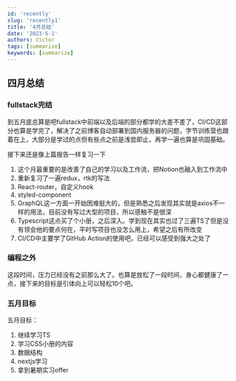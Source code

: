 ```yaml
---
id: 'recently'
slug: 'recently1'
title: '4月总结'
date: '2023-5-1'
authors: Victor
tags: [summarize]
keywords: [summarize]
---
```


## 四月总结

### fullstack完结

到五月底总算是吧fullstack中前端以及后端的部分都学的大差不差了，CI/CD这部分也算是学完了，解决了之前博客自动部署到国内服务器的问题，字节训练营也跟着在上，大部分是学过的点但有些点之前是浅尝即止，再学一遍也算是巩固基础。

接下来还是像上篇报告一样复习一下

1. 这个月最重要的是改善了自己的学习以及工作流，把Notion也融入到工作流中
2. 重新复习了一遍redux，rtk的写法
3. React-router，自定义hook
4. styled-component
5. GraphQL这一方面一开始困难挺大的，但是熟悉之后发现其实就是axios不一样的用法，目前没有写过大型的项目，所以感触不是很深
6. Typescript这点买了个小册，之后深入。学到现在其实也过了三遍TS了但是没有领会他的要点何在，平时写项目也没怎么用上，希望之后有所改变
7. CI/CD中主要学了GitHub Action的使用吧，已经可以感受到强大之处了

### 编程之外

这段时间，压力已经没有之前那么大了。也算是放松了一段时间，身心都健康了一点，接下来的目标是引体向上可以轻松10个吧。

### 五月目标

五月目标：

1. 继续学习TS
2. 学习CSS小册的内容
3. 数据结构
4. nextjs学习
5. 拿到暑期实习offer
